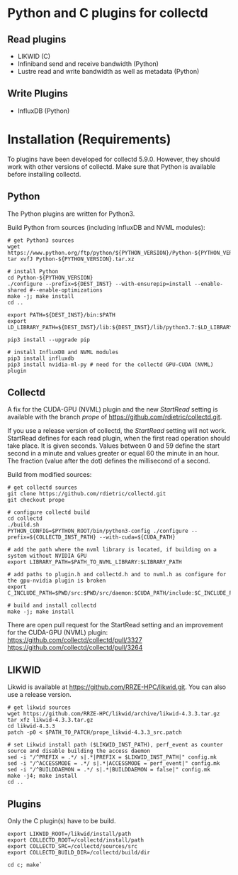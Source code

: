 # Python and C plugins for collectd
## Read plugins
* LIKWID (C)
* Infiniband send and receive bandwidth (Python)
* Lustre read and write bandwidth as well as metadata (Python)

## Write Plugins
* InfluxDB (Python)

# Installation (Requirements)
To plugins have been developed for collectd 5.9.0. However, they should work with other versions of collectd. Make sure that Python is available before installing collectd.


## Python
The Python plugins are written for Python3. 

Build Python from sources (including InfluxDB and NVML modules):
~~~~
# get Python3 sources
wget https://www.python.org/ftp/python/${PYTHON_VERSION}/Python-${PYTHON_VERSION}.tar.xz
tar xvfJ Python-${PYTHON_VERSION}.tar.xz

# install Python
cd Python-${PYTHON_VERSION}
./configure --prefix=${DEST_INST} --with-ensurepip=install --enable-shared #--enable-optimizations
make -j; make install
cd ..

export PATH=${DEST_INST}/bin:$PATH
export LD_LIBRARY_PATH=${DEST_INST}/lib:${DEST_INST}/lib/python3.7:$LD_LIBRARY_PATH

pip3 install --upgrade pip

# install InfluxDB and NVML modules
pip3 install influxdb
pip3 install nvidia-ml-py # need for the collectd GPU-CUDA (NVML) plugin
~~~~

## Collectd
A fix for the CUDA-GPU (NVML) plugin and the new *StartRead* setting is available with the branch *prope* of https://github.com/rdietric/collectd.git.

If you use a release version of collectd, the *StartRead* setting will not work. 
StartRead defines for each read plugin, when the first read operation should take place. It is given seconds. Values between 0 and 59 define the start second in a minute and values greater or equal 60 the minute in an hour. The fraction (value after the dot) defines the millisecond of a second.

Build from modified sources:
~~~~
# get collectd sources
git clone https://github.com/rdietric/collectd.git
git checkout prope

# configure collectd build
cd collectd
./build.sh
PYTHON_CONFIG=$PYTHON_ROOT/bin/python3-config ./configure --prefix=${COLLECTD_INST_PATH} --with-cuda=${CUDA_PATH}

# add the path where the nvml library is located, if building on a system without NVIDIA GPU
export LIBRARY_PATH=$PATH_TO_NVML_LIBRARY:$LIBRARY_PATH

# add paths to plugin.h and collectd.h and to nvml.h as configure for the gpu-nvidia plugin is broken
export C_INCLUDE_PATH=$PWD/src:$PWD/src/daemon:$CUDA_PATH/include:$C_INCLUDE_PATH

# build and install collectd
make -j; make install
~~~~

There are open pull request for the StartRead setting and an improvement for the CUDA-GPU (NVML) plugin:
https://github.com/collectd/collectd/pull/3327  
https://github.com/collectd/collectd/pull/3264

## LIKWID
Likwid is available at https://github.com/RRZE-HPC/likwid.git. You can also use a release version.

~~~~
# get likwid sources
wget https://github.com/RRZE-HPC/likwid/archive/likwid-4.3.3.tar.gz
tar xfz likwid-4.3.3.tar.gz
cd likwid-4.3.3
patch -p0 < $PATH_TO_PATCH/prope_likwid-4.3.3_src.patch

# set Likwid install path ($LIKWID_INST_PATH), perf_event as counter source and disable building the access daemon
sed -i "/^PREFIX = .*/ s|.*|PREFIX = $LIKWID_INST_PATH|" config.mk
sed -i "/^ACCESSMODE = .*/ s|.*|ACCESSMODE = perf_event|" config.mk
sed -i "/^BUILDDAEMON = .*/ s|.*|BUILDDAEMON = false|" config.mk
make -j4; make install
cd ..
~~~~

## Plugins
Only the C plugin(s) have to be build.
~~~~
export LIKWID_ROOT=/likwid/install/path
export COLLECTD_ROOT=/collectd/install/path
export COLLECTD_SRC=/collectd/sources/src
export COLLECTD_BUILD_DIR=/collectd/build/dir

cd c; make`
~~~~
